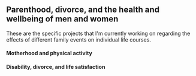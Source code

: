 
## Parenthood, divorce, and the health and wellbeing of men and women

These are the specific projects that I'm currently working on regarding the effects of different family events on individual life courses.

#### Motherhood and physical activity

#### Disability, divorce, and life satisfaction



